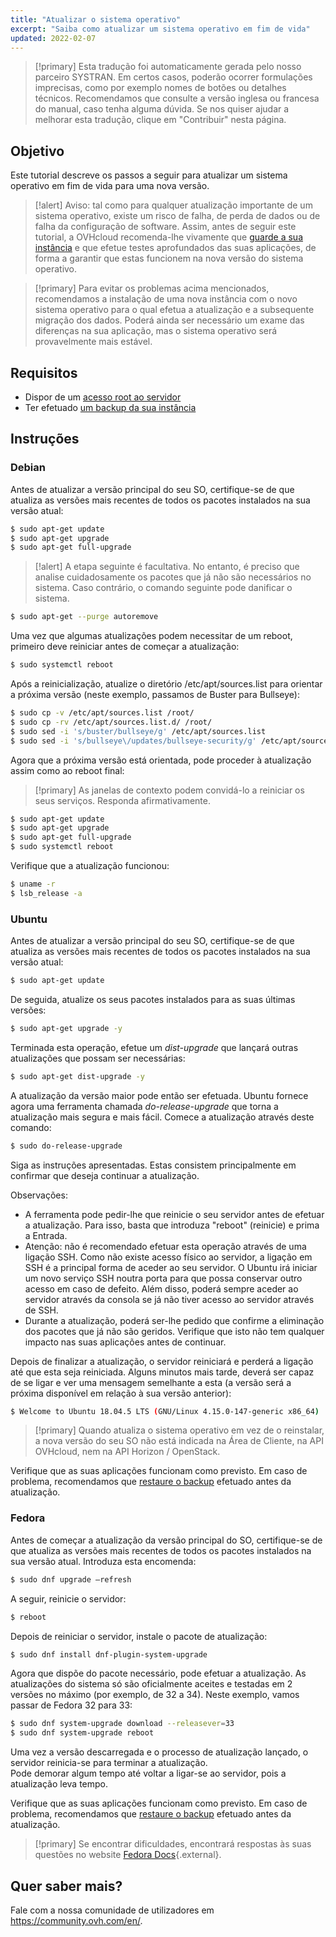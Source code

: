 ```yaml
---
title: "Atualizar o sistema operativo"
excerpt: "Saiba como atualizar um sistema operativo em fim de vida"
updated: 2022-02-07
---
```


> [!primary]
> Esta tradução foi automaticamente gerada pelo nosso parceiro SYSTRAN. Em certos casos, poderão ocorrer formulações imprecisas, como por exemplo nomes de botões ou detalhes técnicos. Recomendamos que consulte a versão inglesa ou francesa do manual, caso tenha alguma dúvida. Se nos quiser ajudar a melhorar esta tradução, clique em "Contribuir" nesta página.
>

## Objetivo

Este tutorial descreve os passos a seguir para atualizar um sistema operativo em fim de vida para uma nova versão.

> [!alert]
> Aviso: tal como para qualquer atualização importante de um sistema operativo, existe um risco de falha, de perda de dados ou de falha da configuração de software.
> Assim, antes de seguir este tutorial, a OVHcloud recomenda-lhe vivamente que [guarde a sua instância](save_an_instance1.) e que efetue testes aprofundados das suas aplicações, de forma a garantir que estas funcionem na nova versão do sistema operativo.
>

> [!primary]
> Para evitar os problemas acima mencionados, recomendamos a instalação de uma nova instância com o novo sistema operativo para o qual efetua a atualização e a subsequente migração dos dados.
> Poderá ainda ser necessário um exame das diferenças na sua aplicação, mas o sistema operativo será provavelmente mais estável.
>

## Requisitos

- Dispor de um [acesso root ao servidor](become_root_and_change_password1.)
- Ter efetuado [um backup da sua instância](save_an_instance1.)

## Instruções

### Debian

Antes de atualizar a versão principal do seu SO, certifique-se de que atualiza as versões mais recentes de todos os pacotes instalados na sua versão atual:

```bash
$ sudo apt-get update
$ sudo apt-get upgrade
$ sudo apt-get full-upgrade
```

> [!alert]
> A etapa seguinte é facultativa.
> No entanto, é preciso que analise cuidadosamente os pacotes que já não são necessários no sistema. Caso contrário, o comando seguinte pode danificar o sistema. 
>

```bash
$ sudo apt-get --purge autoremove
```

Uma vez que algumas atualizações podem necessitar de um reboot, primeiro deve reiniciar antes de começar a atualização:

```bash
$ sudo systemctl reboot
```

Após a reinicialização, atualize o diretório /etc/apt/sources.list para orientar a próxima versão (neste exemplo, passamos de Buster para Bullseye):

```bash
$ sudo cp -v /etc/apt/sources.list /root/
$ sudo cp -rv /etc/apt/sources.list.d/ /root/
$ sudo sed -i 's/buster/bullseye/g' /etc/apt/sources.list
$ sudo sed -i 's/bullseye\/updates/bullseye-security/g' /etc/apt/sources.list
```

Agora que a próxima versão está orientada, pode proceder à atualização assim como ao reboot final:

> [!primary]
> As janelas de contexto podem convidá-lo a reiniciar os seus serviços. Responda afirmativamente.
>

```bash
$ sudo apt-get update
$ sudo apt-get upgrade
$ sudo apt-get full-upgrade
$ sudo systemctl reboot
```

Verifique que a atualização funcionou:

```bash
$ uname -r
$ lsb_release -a
```

### Ubuntu

Antes de atualizar a versão principal do seu SO, certifique-se de que atualiza as versões mais recentes de todos os pacotes instalados na sua versão atual:

```sh
$ sudo apt-get update
```

De seguida, atualize os seus pacotes instalados para as suas últimas versões:

```sh
$ sudo apt-get upgrade -y
```

Terminada esta operação, efetue um *dist-upgrade* que lançará outras atualizações que possam ser necessárias:

```sh
$ sudo apt-get dist-upgrade -y
```

A atualização da versão maior pode então ser efetuada. Ubuntu fornece agora uma ferramenta chamada *do-release-upgrade* que torna a atualização mais segura e mais fácil. Comece a atualização através deste comando:

```sh
$ sudo do-release-upgrade
```

Siga as instruções apresentadas. Estas consistem principalmente em confirmar que deseja continuar a atualização.

Observações:

- A ferramenta pode pedir-lhe que reinicie o seu servidor antes de efetuar a atualização. Para isso, basta que introduza "reboot" (reinicie) e prima a Entrada.
- Atenção: não é recomendado efetuar esta operação através de uma ligação SSH. Como não existe acesso físico ao servidor, a ligação em SSH é a principal forma de aceder ao seu servidor.
O Ubuntu irá iniciar um novo serviço SSH noutra porta para que possa conservar outro acesso em caso de defeito. Além disso, poderá sempre aceder ao servidor através da consola se já não tiver acesso ao servidor através de SSH.
- Durante a atualização, poderá ser-lhe pedido que confirme a eliminação dos pacotes que já não são geridos. Verifique que isto não tem qualquer impacto nas suas aplicações antes de continuar.

Depois de finalizar a atualização, o servidor reiniciará e perderá a ligação até que esta seja reiniciada.
Alguns minutos mais tarde, deverá ser capaz de se ligar e ver uma mensagem semelhante a esta (a versão será a próxima disponível em relação à sua versão anterior):

```sh
$ Welcome to Ubuntu 18.04.5 LTS (GNU/Linux 4.15.0-147-generic x86_64)
```

> [!primary]
> Quando atualiza o sistema operativo em vez de o reinstalar, a nova versão do seu SO não está indicada na Área de Cliente, na API OVHcloud, nem na API Horizon / OpenStack.
>

Verifique que as suas aplicações funcionam como previsto. Em caso de problema, recomendamos que [restaure o backup](create_restore_a_virtual_server_with_a_backup1.) efetuado antes da atualização.

### Fedora

Antes de começar a atualização da versão principal do SO, certifique-se de que atualiza as versões mais recentes de todos os pacotes instalados na sua versão atual. Introduza esta encomenda:

```sh
$ sudo dnf upgrade —refresh
```

A seguir, reinicie o servidor:

```sh
$ reboot
```

Depois de reiniciar o servidor, instale o pacote de atualização:

```sh
$ sudo dnf install dnf-plugin-system-upgrade
```

Agora que dispõe do pacote necessário, pode efetuar a atualização. As atualizações do sistema só são oficialmente aceites e testadas em 2 versões no máximo (por exemplo, de 32 a 34).
Neste exemplo, vamos passar de Fedora 32 para 33:

```sh
$ sudo dnf system-upgrade download --releasever=33
$ sudo dnf system-upgrade reboot
```

Uma vez a versão descarregada e o processo de atualização lançado, o servidor reinicia-se para terminar a atualização.
<br>Pode demorar algum tempo até voltar a ligar-se ao servidor, pois a atualização leva tempo.

Verifique que as suas aplicações funcionam como previsto. Em caso de problema, recomendamos que [restaure o backup](create_restore_a_virtual_server_with_a_backup1.) efetuado antes da atualização.

> [!primary]
> Se encontrar dificuldades, encontrará respostas às suas questões no website [Fedora Docs](https://docs.fedoraproject.org/en-US/quick-docs/dnf-system-upgrade/){.external}.
>

## Quer saber mais?

Fale com a nossa comunidade de utilizadores em <https://community.ovh.com/en/>.

